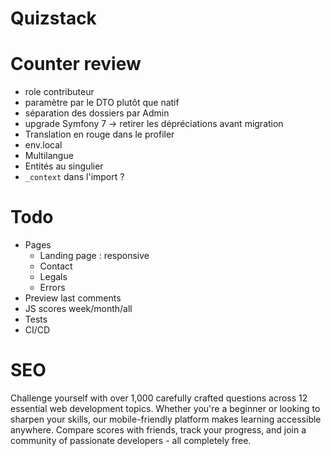 # Quizstack

# Counter review
- role contributeur
- paramètre par le DTO plutôt que natif
- séparation des dossiers par Admin
- upgrade Symfony 7 -> retirer les dépréciations avant migration
- Translation en rouge dans le profiler
- env.local
- Multilangue
- Entités au singulier
- `_context` dans l'import ?

# Todo
- Pages
    - Landing page : responsive
    - Contact
    - Legals
    - Errors
- Preview last comments
- JS scores week/month/all
- Tests
- CI/CD

# SEO
Challenge yourself with over 1,000 carefully crafted questions across 12 essential web development topics. Whether you're a beginner or looking to sharpen your skills, our mobile-friendly platform makes learning accessible anywhere. Compare scores with friends, track your progress, and join a community of passionate developers - all completely free.